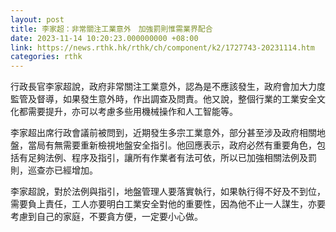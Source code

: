 ```yaml
---
layout: post
title: 李家超：非常關注工業意外　加強罰則惟需業界配合
date: 2023-11-14 10:20:23.000000000 +08:00
link: https://news.rthk.hk/rthk/ch/component/k2/1727743-20231114.htm
categories: rthk
---
```


行政長官李家超說，政府非常關注工業意外，認為是不應該發生，政府會加大力度監管及督導，如果發生意外時，作出調查及問責。他又說，整個行業的工業安全文化都需要提升，亦可以考慮多些用機械操作和人工智能等。

李家超出席行政會議前被問到，近期發生多宗工業意外，部分甚至涉及政府相關地盤，當局有無需要重新檢視地盤安全指引。他回應表示，政府必然有重要角色，包括有足夠法例、程序及指引，讓所有作業者有法可依，所以已加強相關法例及罰則，巡查亦已經增加。

李家超說，對於法例與指引，地盤管理人要落實執行，如果執行得不好及不到位，需要負上責任，工人亦要明白工業安全對他的重要性，因為他不止一人謀生，亦要考慮到自己的家庭，不要貪方便，一定要小心做。
